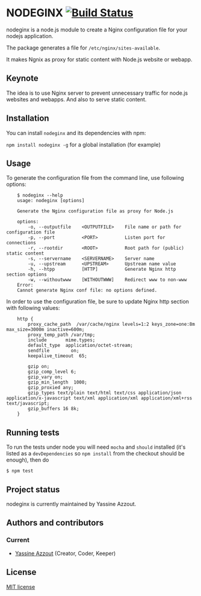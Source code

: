 NODEGINX [![Build Status](https://travis-ci.org/92bondstreet/nodeginx.png)](https://travis-ci.org/92bondstreet/nodeginx)
=========

nodeginx is a node.js module to create a Nginx configuration file for your nodejs application.

The package generates a file for `/etc/nginx/sites-available`.

It makes Ngnix as proxy for static content with Node.js website or webapp.

Keynote
-------
The idea is to use Nginx server to prevent unnecessary traffic for node.js websites and webapps. And also to serve static content. 

Installation
------------

You can install `nodeginx` and its dependencies with npm: 

`npm install nodeginx -g` for a global installation (for example)

Usage
-----

To generate the configuration file from the command line, use following options:

		$ nodeginx --help
		usage: nodeginx [options]
	
		Generate the Nginx configuration file as proxy for Node.js

		options:
			-o, --outputfile 	<OUTPUTFILE>	File name or path for configuration file
			-p, --port			<PORT>			Listen port for connections
			-r, --rootdir		<ROOT>			Root path for (public) static content
			-s, --servername	<SERVERNAME>  	Server name			
			-u, --upstream		<UPSTREAM>		Upstream name value						
			-h, --htpp			[HTTP] 			Generate Nginx http section options						
			-w, --withoutwww	[WITHOUTWWW]	Redirect www to non-www
		Error:
		Cannot generate Nginx conf file: no options defined.

In order to use the configuration file, be sure to update Nginx http section with following values:

		http {
		    proxy_cache_path  /var/cache/nginx levels=1:2 keys_zone=one:8m max_size=3000m inactive=600m;
		    proxy_temp_path /var/tmp;
		    include       mime.types;
		    default_type  application/octet-stream;
		    sendfile        on;
		    keepalive_timeout  65;
		 
		    gzip on;
		    gzip_comp_level 6;
		    gzip_vary on;
		    gzip_min_length  1000;
		    gzip_proxied any;
		    gzip_types text/plain text/html text/css application/json application/x-javascript text/xml application/xml application/xml+rss text/javascript;
		    gzip_buffers 16 8k;
		}

Running tests
-------------

To run the tests under node you will need `mocha` and `should` installed (it's listed as a
`devDependencies` so `npm install` from the checkout should be enough), then do

    $ npm test

Project status
--------------
nodeginx is currently maintained by Yassine Azzout.

Authors and contributors
------------------------
### Current
* [Yassine Azzout][] (Creator, Coder, Keeper)

[Yassine Azzout]: http://yass.io


License
-------
[MIT license](http://www.opensource.org/licenses/Mit)
